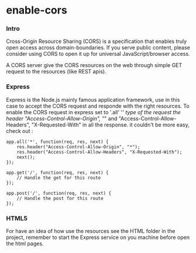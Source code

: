 enable-cors
===========

### Intro 
Cross-Origin Resource Sharing (CORS) is a specification that enables truly open access across domain-boundaries. If you serve public content, please consider using CORS to open it up for universal JavaScript/browser access. 

A CORS server give the CORS resources on the web through simple GET request to the resources (like REST apis). 

### Express
Express is the Node.js mainly famous application framework, use in this case to accept the CORS request and responde with the right 
resources. To enable the CORS request in express set to '.all' '*' type of the request the header "Access-Control-Allow-Origin", "*" 
and  "Access-Control-Allow-Headers", "X-Requested-With" in all the response.  it couldn't be more easy, check out : 
	
	app.all('*', function(req, res, next) {
		res.header("Access-Control-Allow-Origin", "*");
		res.header("Access-Control-Allow-Headers", "X-Requested-With");
		next();
	});

	app.get('/', function(req, res, next) {
		// Handle the get for this route
	});

	app.post('/', function(req, res, next) {
		// Handle the post for this route
	});

### HTML5 
For have an idea of how use the resources see the HTML folder in the project, remember to start the Express service on you machine 
before open the html pages.